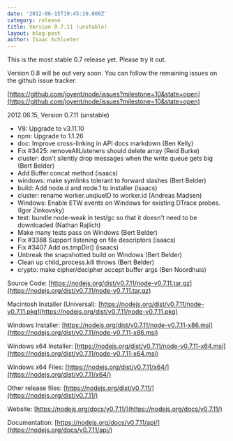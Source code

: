 ```yaml
---
date: '2012-06-15T19:45:20.000Z'
category: release
title: Version 0.7.11 (unstable)
layout: blog-post
author: Isaac Schlueter
---
```


This is the most stable 0.7 release yet. Please try it out.

Version 0.8 will be out very soon. You can follow the remaining issues on the github issue tracker.

[https://github.com/joyent/node/issues?milestone=10&state=open](https://github.com/joyent/node/issues?milestone=10&state=open)

2012.06.15, Version 0.7.11 (unstable)

- V8: Upgrade to v3.11.10
- npm: Upgrade to 1.1.26
- doc: Improve cross-linking in API docs markdown (Ben Kelly)
- Fix #3425: removeAllListeners should delete array (Reid Burke)
- cluster: don't silently drop messages when the write queue gets big (Bert Belder)
- Add Buffer.concat method (isaacs)
- windows: make symlinks tolerant to forward slashes (Bert Belder)
- build: Add node.d and node.1 to installer (isaacs)
- cluster: rename worker.unqiueID to worker.id (Andreas Madsen)
- Windows: Enable ETW events on Windows for existing DTrace probes. (Igor Zinkovsky)
- test: bundle node-weak in test/gc so that it doesn't need to be downloaded (Nathan Rajlich)
- Make many tests pass on Windows (Bert Belder)
- Fix #3388 Support listening on file descriptors (isaacs)
- Fix #3407 Add os.tmpDir() (isaacs)
- Unbreak the snapshotted build on Windows (Bert Belder)
- Clean up child_process.kill throws (Bert Belder)
- crypto: make cipher/decipher accept buffer args (Ben Noordhuis)

Source Code: [https://nodejs.org/dist/v0.7.11/node-v0.7.11.tar.gz](https://nodejs.org/dist/v0.7.11/node-v0.7.11.tar.gz)

Macintosh Installer (Universal): [https://nodejs.org/dist/v0.7.11/node-v0.7.11.pkg](https://nodejs.org/dist/v0.7.11/node-v0.7.11.pkg)

Windows Installer: [https://nodejs.org/dist/v0.7.11/node-v0.7.11-x86.msi](https://nodejs.org/dist/v0.7.11/node-v0.7.11-x86.msi)

Windows x64 Installer: [https://nodejs.org/dist/v0.7.11/node-v0.7.11-x64.msi](https://nodejs.org/dist/v0.7.11/node-v0.7.11-x64.msi)

Windows x64 Files: [https://nodejs.org/dist/v0.7.11/x64/](https://nodejs.org/dist/v0.7.11/x64/)

Other release files: [https://nodejs.org/dist/v0.7.11/](https://nodejs.org/dist/v0.7.11/)

Website: [https://nodejs.org/docs/v0.7.11/](https://nodejs.org/docs/v0.7.11/)

Documentation: [https://nodejs.org/docs/v0.7.11/api/](https://nodejs.org/docs/v0.7.11/api/)
